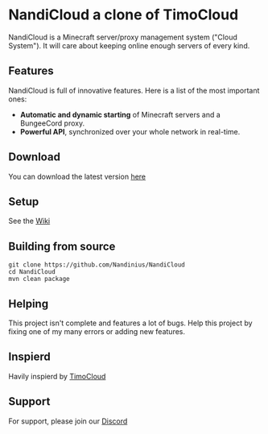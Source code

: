 # NandiCloud a clone of TimoCloud
NandiCloud is a Minecraft server/proxy management system ("Cloud System"). It will care about keeping online enough servers of every kind.

## Features
NandiCloud is full of innovative features. Here is a list of the most important ones:

 - **Automatic and dynamic starting** of Minecraft servers and a BungeeCord proxy.
 - **Powerful API**, synchronized over your whole network in real-time.
 
 ## Download
 You can download the latest version [here](link)
 
 ## Setup
 See the [Wiki](https://github.com/Nandinius/NandiCloud/wiki)

 ## Building from source
 ```
 git clone https://github.com/Nandinius/NandiCloud
 cd NandiCloud
 mvn clean package
 ```
 
 ## Helping
 This project isn't complete and features a lot of bugs.
 Help this project by fixing one of my many errors or adding new features.
 
 ## Inspierd
 Havily inspierd by [TimoCloud](https://github.com/TimoCloud/TimoCloud)
 
 ## Support
 For support, please join our [Discord](https://discord.gg/F4EfHEyGYG)
